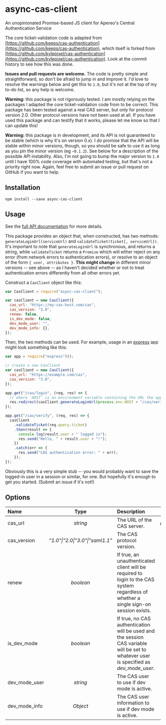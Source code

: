 # async-cas-client

An unopinionated Promise-based JS client for Apereo's Central Authentication Service

The core ticket-validation code is adapted from [https://github.com/keeps/cas-authentication](https://github.com/keeps/cas-authentication), which itself is forked from [https://github.com/kylepixel/cas-authentication](https://github.com/kylepixel/cas-authentication). Look at the commit history to see how this was done.

**Issues and pull requests are welcome.** The code is pretty simple and straightforward, so don't be afraid to jump in and improve it. I'd love to resolve the warnings below and get this to `1.0`, but it's not at the top of my to-do list, so any help is welcome.

**Warning:** this package is not rigorously tested. I am mostly relying on the packages I adapted the core ticket-validation code from to be correct. This package has been tested against a real CAS server, but only for protocol version 2.0. Other protocol versions have not been used at all. If you have used this package and can testify that it works, please let me know so that I can update this!

**Warning:** this package is in development, and its API is not guaranteed to be stable (which is why it's on version 0.x). I _do_ promise that the API will be stable within minor versions, though, so you should be safe to use it as long as you pin the minor version (eg `~0.1.2`). See below for a description of the possible API instability. Also, I'm not going to bump the major version to `1.0` until I have 100% code coverage with automated testing, but that's not a priority right now. Again, feel free to submit an issue or pull request on GitHub if you want to help.

## Installation

```
npm install --save async-cas-client
```

## Usage

See the [full API documentation](https://github.com/dmcpton/async-cas-client/blob/master/API.md) for more details.

This package provides an object that, when constructed, has two methods: `generateLoginUrl(serviceUrl)` and `validateTicket(ticket[, serviceUrl])`. It's important to note that `generateLoginUrl` is synchronous, and returns a string, while `validateTicket` returns a `Promise` which will either reject on any error (from network errors to authentication errors), or resolve to an object of the form `{ user, attributes }`. **This might change** in different minor versions -- see above -- as I haven't decided whether or not to treat authentication errors differently from all other errors yet.

Construct a `CasClient` object like this:

```js
var CasClient = require("async-cas-client");

var casClient = new CasClient({
  cas_url: "https://my-cas-host.com/cas",
  cas_version: "3.0",
  renew: false,
  is_dev_mode: false,
  dev_mode_user: "",
  dev_mode_info: {},
});
```

Then, the two methods can be used. For example, usage in an [express](https://expressjs.com/) app might look something like this:

```js
var app = require("express")();

// create a new CasClient
var casClient = new CasClient({
  cas_url: "https://example.com/cas",
  cas_version: "3.0",
});

app.get("/cas/login", (req, res) => {
  // where `HOST` is an environment variable containing the URL the app is hosted at
  res.redirect(casClient.generateLoginUrl(process.env.HOST + "/cas/verify"));
});

app.get("/cas/verify", (req, res) => {
  casClient
    .validateTicket(req.query.ticket)
    .then(result => {
      console.log(result.user + " logged in");
      res.send("Hello, " + result.user + "!");
    })
    .catch(err => {
      res.send("CAS authentication error: " + err);
    });
});
```

Obviously this is a very simple stub -- you would probably want to save the logged-in user in a session or similar, for one. But hopefully it's enough to get you started. (Submit an issue if it's not!)

## Options

| Name          |              Type               | Description                                                                                                                            |   Default    |
| :------------ | :-----------------------------: | :------------------------------------------------------------------------------------------------------------------------------------- | :----------: |
| cas_url       |            _string_             | The URL of the CAS server.                                                                                                             | _(required)_ |
| cas_version   | _"1.0"\|"2.0\|"3.0"\|"saml1.1"_ | The CAS protocol version.                                                                                                              |   _"3.0"_    |
| renew         |            _boolean_            | If true, an unauthenticated client will be required to login to the CAS system regardless of whether a single sign-on session exists.  |   _false_    |
| is_dev_mode   |            _boolean_            | If true, no CAS authentication will be used and the session CAS variable will be set to whatever user is specified as _dev_mode_user_. |   _false_    |
| dev_mode_user |            _string_             | The CAS user to use if dev mode is active.                                                                                             |     _""_     |
| dev_mode_info |            _Object_             | The CAS user information to use if dev mode is active.                                                                                 |     _{}_     |
